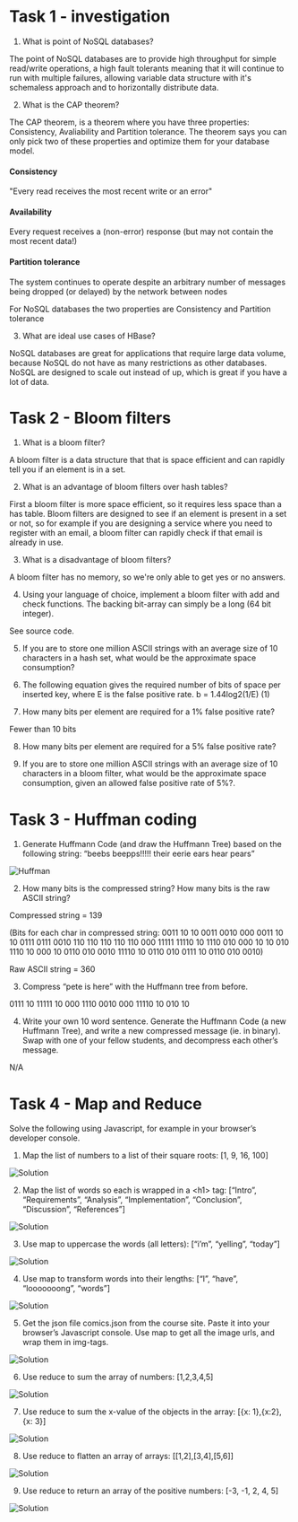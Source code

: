 # Task 1 - investigation

1. What is point of NoSQL databases?

The point of NoSQL databases are to provide high throughput for simple read/write operations, a high fault tolerants meaning that it will continue to run with multiple failures, allowing variable data structure with it's schemaless approach and to horizontally distribute data.

2. What is the CAP theorem?  


The CAP theorem, is a theorem where you have three properties: Consistency, Avaliability and Partition tolerance. The theorem says you can only pick two of these properties and optimize them for your database model. 
#### Consistency
"Every read receives the most recent write or an error"
#### Availability
Every request receives a (non-error) response (but may not contain the most recent data!)
#### Partition tolerance
The system continues to operate despite an arbitrary number of messages being dropped (or delayed) by the network between nodes  

For NoSQL databases the two properties are Consistency and Partition tolerance

3. What are ideal use cases of HBase?

NoSQL databases are great for applications that require large data volume, because NoSQL do not have as many restrictions as other databases. NoSQL are designed to scale out instead of up, which is great if you have a lot of data. 

# Task 2 - Bloom filters

1. What is a bloom filter?

A bloom filter is a data structure that that is space efficient and can rapidly tell you if an element is in a set.

2. What is an advantage of bloom filters over hash tables?

First a bloom filter is more space efficient, so it requires less space than a has table. Bloom filters are designed to see if an element is present in a set or not, so for example if you are designing a service where you need to register with an email, a bloom filter can rapidly check if that email is already in use.

3. What is a disadvantage of bloom filters?

A bloom filter has no memory, so we're only able to get yes or no answers. 

4. Using your language of choice, implement a bloom filter with add and
check functions. The backing bit-array can simply be a long (64 bit
integer).

See source code.

5.  If you are to store one million ASCII strings with an average size of 10
characters in a hash set, what would be the approximate space consumption?


6. The following equation gives the required number of bits of space per
inserted key, where E is the false positive rate.
b = 1.44log2(1/E) (1)

7. How many bits per element are required for a 1% false positive rate?

Fewer than 10 bits

8. How many bits per element are required for a 5% false positive rate?

9. If you are to store one million ASCII strings with an average size of 10
characters in a bloom filter, what would be the approximate space consumption, given an allowed false positive rate of 5%?.


# Task 3 - Huffman coding

1. Generate Huffmann Code (and draw the Huffmann Tree) based on the
following string: “beebs beepps!!!!! their eerie ears hear pears”

![Huffman](https://github.com/MadsMeinertAndersenCPHBusiness/DBDAssignment2/blob/main/HuffmanTree.png)

2. How many bits is the compressed string? How many bits is the raw ASCII
string?

Compressed string = 139

(Bits for each char in compressed string: 
0011 10 10 0011 0010 000 0011 10 10 0111 0111 0010 110 110 110 110 110 000 11111 11110 10 1110 010 000 10 10 010 1110 10 000 10 0110 010 0010 11110 10 0110 010 0111 10 0110 010 0010)

Raw ASCII string = 360

3. Compress “pete is here” with the Huffmann tree from before.

0111 10 11111 10 000 1110 0010 000 11110 10 010 10

4. Write your own 10 word sentence. Generate the Huffmann Code (a new
Huffmann Tree), and write a new compressed message (ie. in binary).
Swap with one of your fellow students, and decompress each other’s message.

N/A

# Task 4 - Map and Reduce
Solve the following using Javascript, for example in your browser’s developer
console.
1. Map the list of numbers to a list of their square roots: [1, 9, 16, 100]

![Solution](https://github.com/MadsMeinertAndersenCPHBusiness/DBDAssignment2/blob/main/4.1.JPG)

2. Map the list of words so each is wrapped in a \<h1> tag: [“Intro”, “Requirements”, “Analysis”, “Implementation”, “Conclusion”, “Discussion”,
“References”]

![Solution](https://github.com/MadsMeinertAndersenCPHBusiness/DBDAssignment2/blob/main/4.2.JPG)

3. Use map to uppercase the words (all letters): [“i’m”, “yelling”, “today”]

![Solution](https://github.com/MadsMeinertAndersenCPHBusiness/DBDAssignment2/blob/main/4.3.JPG)

4. Use map to transform words into their lengths: [“I”, “have”, “looooooong”,
“words”]

![Solution](https://github.com/MadsMeinertAndersenCPHBusiness/DBDAssignment2/blob/main/4.4.JPG)

5. Get the json file comics.json from the course site. Paste it into your
browser’s Javascript console. Use map to get all the image urls, and wrap
them in img-tags.

![Solution](https://github.com/MadsMeinertAndersenCPHBusiness/DBDAssignment2/blob/main/4.5.JPG)

6. Use reduce to sum the array of numbers: [1,2,3,4,5]

![Solution](https://github.com/MadsMeinertAndersenCPHBusiness/DBDAssignment2/blob/main/4.6.JPG)

7. Use reduce to sum the x-value of the objects in the array: [{x: 1},{x:2},{x: 3}]

![Solution](https://github.com/MadsMeinertAndersenCPHBusiness/DBDAssignment2/blob/main/4.7.JPG)

8. Use reduce to flatten an array of arrays: [[1,2],[3,4],[5,6]]

![Solution](https://github.com/MadsMeinertAndersenCPHBusiness/DBDAssignment2/blob/main/4.8.JPG)

9. Use reduce to return an array of the positive numbers: [-3, -1, 2, 4, 5]

![Solution](https://github.com/MadsMeinertAndersenCPHBusiness/DBDAssignment2/blob/main/4%2C9.JPG)
